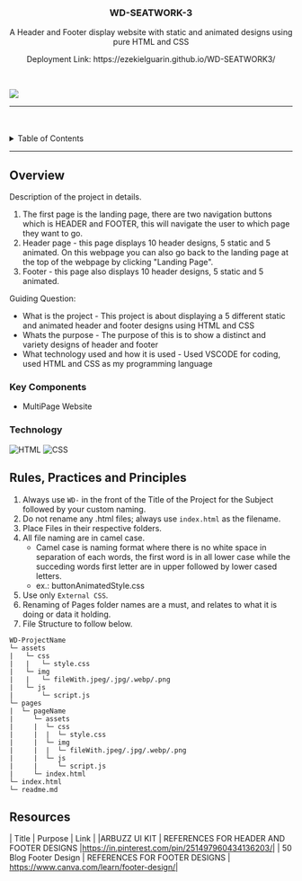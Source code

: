 <a name="readme-top">

<br/>

<br />
<div align="center">
  <a href="https://github.com/zyx-0314/">

    
  </a>

  <h3 align="center">WD-SEATWORK-3</h3>
</div>

<div align="center">
  <p> A Header and Footer display website with static and animated designs using pure HTML and CSS </p>
  <p> Deployment Link: https://ezekielguarin.github.io/WD-SEATWORK3/ </p>
</div>


<br />


![](https://visit-counter.vercel.app/counter.png?page=zyx-0314/WD-Template-Project)

---

<br />
<br />

<details>
  <summary>Table of Contents</summary>
  <ol>
    <li>
      <a href="#overview">Overview</a>
      <ol>
        <li>
          <a href="#key-components">Key Components</a>
        </li>
        <li>
          <a href="#technology">Technology</a>
        </li>
      </ol>
    </li>
    <li>
      <a href="#rule,-practices-and-principles">Rules, Practices and Principles</a>
    </li>
    <li>
      <a href="#resources">Resources</a>
    </li>
  </ol>
</details>

---

## Overview


Description of the project in details.

1. The first page is the landing page, there are two navigation buttons which is HEADER and FOOTER, this will navigate the user to which page they want to go.
2. Header page - this page displays 10 header designs, 5 static and 5 animated. On this webpage you can also go back to the landing page at the top of the webpage by clicking "Landing Page".
3. Footer - this page also displays 10 header designs, 5 static and 5 animated. 

Guiding Question:
- What is the project - This project is about displaying a 5 different static and animated header and footer designs using HTML and CSS
- Whats the purpose - The purpose of this is to show a distinct and variety designs of header and footer 
- What technology used and how it is used - Used VSCODE for coding, used HTML and CSS as my programming language

### Key Components

- MultiPage Website

### Technology

![HTML](https://img.shields.io/badge/HTML-E34F26?style=for-the-badge&logo=html5&logoColor=white)
![CSS](https://img.shields.io/badge/CSS-1572B6?style=for-the-badge&logo=css3&logoColor=white)

## Rules, Practices and Principles
1. Always use `WD-` in the front of the Title of the Project for the Subject followed by your custom naming.
2. Do not rename any .html files; always use `index.html` as the filename.
3. Place Files in their respective folders.
4. All file naming are in camel case.
   - Camel case is naming format where there is no white space in separation of each words, the first word is in all lower case while the succeding words first letter are in upper followed by lower cased letters.
   - ex.: buttonAnimatedStyle.css
5. Use only `External CSS`.
6. Renaming of Pages folder names are a must, and relates to what it is doing or data it holding.
7. File Structure to follow below.

```
WD-ProjectName
└─ assets
|   └─ css
|   |   └─ style.css
|   └─ img
|   |   └─ fileWith.jpeg/.jpg/.webp/.png
|   └─ js
|       └─ script.js
└─ pages
|  └─ pageName
|     └─ assets
|     |  └─ css
|     |  |  └─ style.css
|     |  └─ img
|     |  |  └─ fileWith.jpeg/.jpg/.webp/.png
|     |  └─ js
|     |     └─ script.js
|     └─ index.html
└─ index.html
└─ readme.md
```

## Resources

| Title | Purpose | Link |
|ARBUZZ UI KIT | REFERENCES FOR HEADER AND FOOTER DESIGNS |https://in.pinterest.com/pin/251497960434136203/|
| 50 Blog Footer Design | REFERENCES FOR FOOTER DESIGNS | https://www.canva.com/learn/footer-design/|


